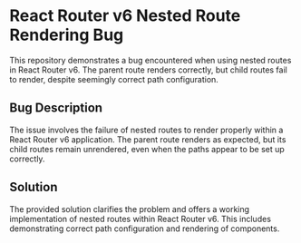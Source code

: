 # React Router v6 Nested Route Rendering Bug

This repository demonstrates a bug encountered when using nested routes in React Router v6.  The parent route renders correctly, but child routes fail to render, despite seemingly correct path configuration.

## Bug Description

The issue involves the failure of nested routes to render properly within a React Router v6 application.  The parent route renders as expected, but its child routes remain unrendered, even when the paths appear to be set up correctly.

## Solution

The provided solution clarifies the problem and offers a working implementation of nested routes within React Router v6.  This includes demonstrating correct path configuration and rendering of components.